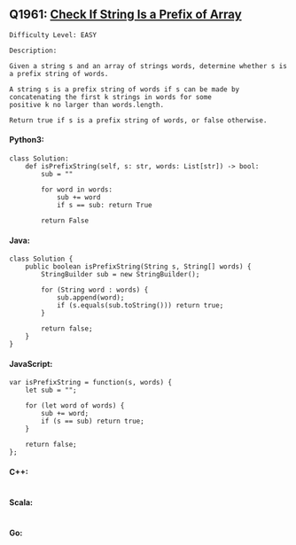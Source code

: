 ## Q1961: [Check If String Is a Prefix of Array](https://leetcode.com/problems/check-if-string-is-a-prefix-of-array/)

```
Difficulty Level: EASY
```

```
Description:

Given a string s and an array of strings words, determine whether s is a prefix string of words.

A string s is a prefix string of words if s can be made by concatenating the first k strings in words for some
positive k no larger than words.length.

Return true if s is a prefix string of words, or false otherwise.
```

#### Python3:

```
class Solution:
    def isPrefixString(self, s: str, words: List[str]) -> bool:
        sub = ""

        for word in words:
            sub += word
            if s == sub: return True

        return False
```

#### Java:

```
class Solution {
    public boolean isPrefixString(String s, String[] words) {
        StringBuilder sub = new StringBuilder();

        for (String word : words) {
            sub.append(word);
            if (s.equals(sub.toString())) return true;
        }

        return false;
    }
}
```

#### JavaScript:

```
var isPrefixString = function(s, words) {
    let sub = "";

    for (let word of words) {
        sub += word;
        if (s == sub) return true;
    }

    return false;
};
```

#### C++:

```

```

#### Scala:

```

```

#### Go:

```

```